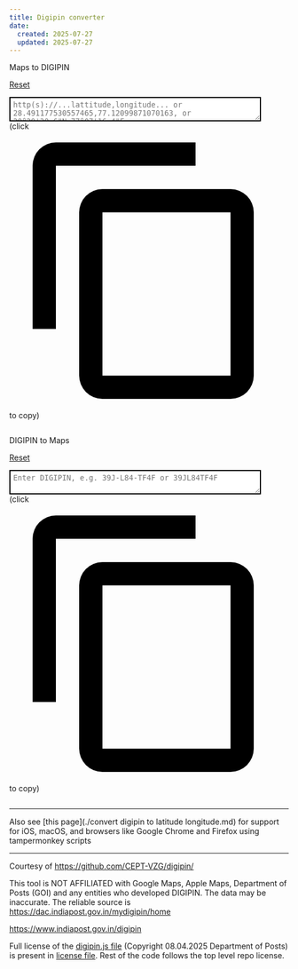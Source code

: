 ```yaml
---
title: Digipin converter
date:
  created: 2025-07-27
  updated: 2025-07-27
---
```


Maps to DIGIPIN

[Reset](/digipin/tool)

<script type="module" src="/javascripts/tool.js"></script>

<textarea id="md_maps_url"
type="text"
style="border:2px solid; outline:none; width:90%;padding:5px;"
placeholder="http(s)://...lattitude,longitude... or 28.491177530557465,77.12099871070163, or 28°29'28.6&quot;N,77°07'16.4&quot;E"></textarea>

<div id="md_collected_coords"></div>
<div id="md_digipin_output">
  (click <span class="twemoji"><svg xmlns="http://www.w3.org/2000/svg" viewBox="0 0 24 24"><path d="M19 21H8V7h11m0-2H8a2 2 0 0 0-2 2v14a2 2 0 0 0 2 2h11a2 2 0 0 0 2-2V7a2 2 0 0 0-2-2m-3-4H4a2 2 0 0 0-2 2v14h2V3h12z"/></svg></span> to copy)
  <pre style="width:20em"><span></span><code></code></pre>
</div>

DIGIPIN to Maps

[Reset](/digipin/tool)

<textarea id="dm_digipin"
type="text"
style="border:2px solid; outline:none; width:90%;padding:5px;"
placeholder="Enter DIGIPIN, e.g. 39J-L84-TF4F or 39JL84TF4F"></textarea>

<div id="dm_calculated_coords">(click <span class="twemoji"><svg xmlns="http://www.w3.org/2000/svg" viewBox="0 0 24 24"><path d="M19 21H8V7h11m0-2H8a2 2 0 0 0-2 2v14a2 2 0 0 0 2 2h11a2 2 0 0 0 2-2V7a2 2 0 0 0-2-2m-3-4H4a2 2 0 0 0-2 2v14h2V3h12z"/></svg></span> to copy)</div>
<div id="dm_calculated_coords_copy">
  <pre style="width:20em"><span></span><code></code></pre>
</div>
<div id="dm_maps_url_output">
  <a href=""></a>
</div>
<div id="dm_google_maps_url_output">
  <a href=""></a>
</div>

---

Also see [this page](./convert digipin to latitude longitude.md) for support for iOS, macOS, and browsers like Google Chrome and Firefox using tampermonkey scripts

---

Courtesy of <https://github.com/CEPT-VZG/digipin/>

This tool is NOT AFFILIATED with Google Maps, Apple Maps, Department of Posts (GOI) and any entities who developed DIGIPIN. The data may be inaccurate. The reliable source is <https://dac.indiapost.gov.in/mydigipin/home>

<https://www.indiapost.gov.in/digipin>

Full license of the [digipin.js file](/javascripts/libs/digipin.js) (Copyright 08.04.2025 Department of Posts) is present in [license file](/javascripts/libs/LICENSE). Rest of the code follows the top level repo license.
